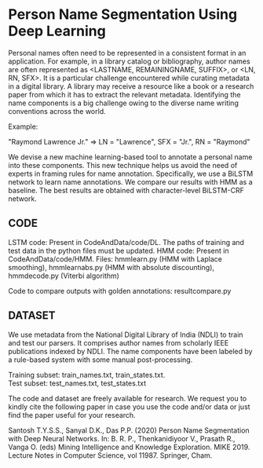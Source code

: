 # Person Name Segmentation Using Deep Learning

Personal names often need to be represented in a consistent format in an application. For example, in a library catalog or bibliography, author names are often represented as <LASTNAME, REMAININGNAME, SUFFIX>, or <LN, RN, SFX>. It is a particular challenge encountered while curating metadata in a digital library. A library may receive a resource like a book or a research paper from which it has to extract the relevant metadata. Identifying the name components is a big challenge owing to the diverse name writing conventions across the world. 

Example: 

"Raymond Lawrence Jr." => LN = "Lawrence", SFX = "Jr.", RN = "Raymond"


We devise a new machine learning-based tool to annotate a personal name into these components. This new technique helps us avoid the need of experts in framing rules for name annotation. Specifically, we use a BiLSTM network to learn name annotations. We compare our results with HMM as a baseline. The best results are obtained with character-level BiLSTM-CRF network.

## CODE

LSTM code: Present in CodeAndData/code/DL. The paths of training and test data in the python files must be updated.
HMM code: Present in CodeAndData/code/HMM. Files: hmmlearn.py (HMM with Laplace smoothing), hmmlearnabs.py (HMM with absolute discounting), hmmdecode.py (Viterbi algorithm)

Code to compare outputs with golden annotations: resultcompare.py 


## DATASET

We use metadata from the National Digital Library of India (NDLI) to train and test our parsers. It comprises author names from scholarly IEEE publications indexed by NDLI. The name components have been labeled by a rule-based system with some manual post-processing.

Training subset: train_names.txt, train_states.txt.  
Test subset: test_names.txt, test_states.txt

The code and dataset are freely available for research. We request you to kindly cite the following paper in case you use the code and/or data or just find the paper useful for your research.

Santosh T.Y.S.S., Sanyal D.K., Das P.P. (2020) Person Name Segmentation with Deep Neural Networks. In: B. R. P., Thenkanidiyoor V., Prasath R., Vanga O. (eds) Mining Intelligence and Knowledge Exploration. MIKE 2019. Lecture Notes in Computer Science, vol 11987. Springer, Cham.


